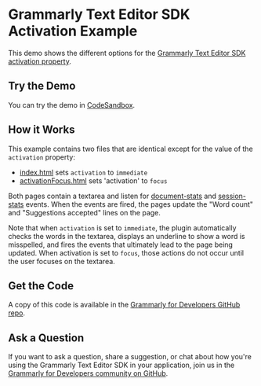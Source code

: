 # Grammarly Text Editor SDK Activation Example

This demo shows the different options for the [Grammarly Text Editor SDK](https://developer.grammarly.com/) [activation property](https://developer.grammarly.com/docs/v2.x/api/editor-sdk/editorconfig#activation).

## Try the Demo

You can try the demo in [CodeSandbox](https://codesandbox.io/s/github/grammarly/grammarly-for-developers/tree/main/examples/editor-sdk-activation?file=/public/index.html).

## How it Works

This example contains two files that are identical except for the value of the `activation` property:
- [index.html](./public/index.html) sets `activation` to `immediate`
- [activationFocus.html](./public/activationFocus.html) sets 'activation' to `focus`

Both pages contain a textarea and listen for [document-stats](https://developer.grammarly.com/docs/api/editor-sdk/grammarlyeditorpluginelementeventmap#document-stats) and [session-stats](https://developer.grammarly.com/docs/api/editor-sdk/grammarlyeditorpluginelementeventmap#session-stats) events. When the events are fired, the pages update the "Word count" and "Suggestions accepted" lines on the page.

Note that when `activation` is set to `immediate`, the plugin automatically checks the words in the textarea, displays an underline to show a word is misspelled, and fires the events that ultimately lead to the page being updated. When activation is set to `focus`, those actions do not occur until the user focuses on the textarea.

## Get the Code

A copy of this code is available in the [Grammarly for Developers GitHub repo](https://github.com/grammarly/grammarly-for-developers/tree/main/examples/editor-sdk-activation).

## Ask a Question

If you want to ask a question, share a suggestion, or chat about how you're using the Grammarly Text Editor SDK in your application, join us in the [Grammarly for Developers community on GitHub](https://github.com/grammarly/grammarly-for-developers/discussions).
